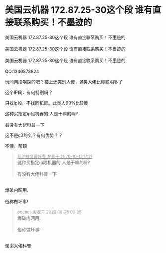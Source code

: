 # 美国云机器 172.87.25-30这个段 谁有直接联系购买！不墨迹的


美国云机器 172.87.25-30这个段 谁有直接联系购买！不墨迹的<br />
<br />
美国云机器 172.87.25-30这个段 谁有直接联系购买！不墨迹的<br />
<br />
美国云机器 172.87.25-30这个段 谁有直接联系购买！不墨迹的<br />
<br />
QQ:1340878824

玩同网段嗅探的吧？楼上还笑别人傻，这类大佬比你聪明多了

这个IP段，有何特别吗？

只找ip段，不找同机房。此类人99%比较傻

这种买指定ip段机器的 人是干嘛的啊?<br />
<br />
有没有大佬科普一下

这不是c3的么？有何优势？？

不懂，帮顶

<div class="quote"><blockquote><font size="2"><a href="https://www.hostloc.com/forum.php?mod=redirect&amp;goto=findpost&amp;pid=9294952&amp;ptid=753851" target="_blank"><font color="#999999">我的辣文最好看 发表于 2020-10-13 17:21</font></a></font><br />
这种买指定ip段机器的 人是干嘛的啊?<br />
<br />
有没有大佬科普一下</blockquote></div><br />
爆破内网用.<br />
<br />
俗称做坏事!

<div class="quote"><blockquote><font size="2"><a href="https://www.hostloc.com/forum.php?mod=redirect&amp;goto=findpost&amp;pid=9348366&amp;ptid=753851" target="_blank"><font color="#999999">openos 发表于 2020-10-25 00:35</font></a></font><br />
爆破内网用.<br />
<br />
俗称做坏事!</blockquote></div><br />
谢谢大佬科普
